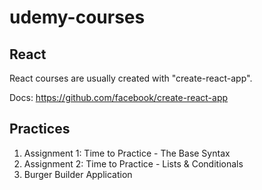 # udemy-courses 
## React

React courses are usually created with "create-react-app".

Docs: https://github.com/facebook/create-react-app

## Practices

1. Assignment 1: Time to Practice - The Base Syntax 
2. Assignment 2: Time to Practice - Lists & Conditionals
3. Burger Builder Application
